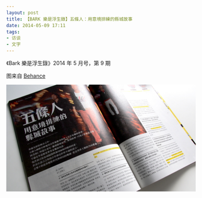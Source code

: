 ```yaml
---
layout: post
title: 【BARK 樂是浮生錄】五條人：用意境排練的縣城故事 
date: 2014-05-09 17:11
tags:
- 访谈
- 文字
---
```

《Bark 樂是浮生錄》2014 年 5 月号，第 9 期

图来自 [Behance](https://www.behance.net/gallery/85278763/Bark-)

![bark2014](/assets/imgs/bark2014.jpg)